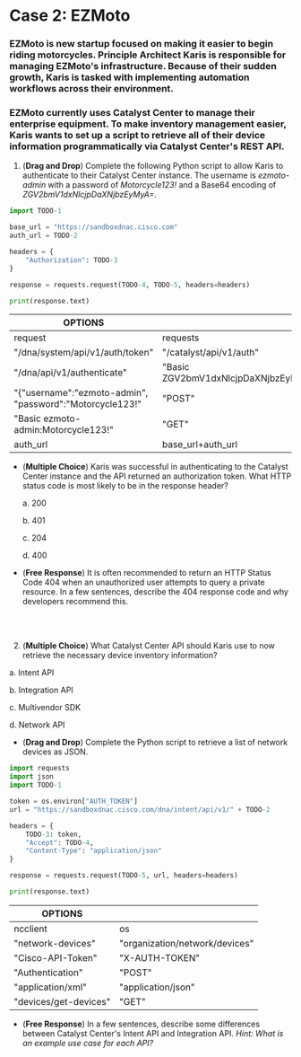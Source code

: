 # Case 2: EZMoto
### EZMoto is new startup focused on making it easier to begin riding motorcycles. Principle Architect Karis is responsible for managing EZMoto's infrastructure. Because of their sudden growth, Karis is tasked with implementing automation workflows across their environment.
### EZMoto currently uses Catalyst Center to manage their enterprise equipment. To make inventory management easier, Karis wants to set up a script to retrieve all of their device information programmatically via Catalyst Center's REST API.

1. (**Drag and Drop**) Complete the following Python script to allow Karis to authenticate to their Catalyst Center instance. The username is *ezmoto-admin* with a password of *Motorcycle123!* and a Base64 encoding of *ZGV2bmV1dxNlcjpDaXNjbzEyMyA=*.

```python
import TODO-1

base_url = "https://sandboxdnac.cisco.com"
auth_url = TODO-2

headers = {
	"Authorization": TODO-3
}

response = requests.request(TODO-4, TODO-5, headers=headers)

print(response.text)
```
|**OPTIONS**  |  |
|--|--|
| request | requests |
|"/dna/system/api/v1/auth/token"|"/catalyst/api/v1/auth"|
|"/dna/api/v1/authenticate"|"Basic ZGV2bmV1dxNlcjpDaXNjbzEyMyA="|
|"{"username":"ezmoto-admin", "password":"Motorcycle123!"|"POST" |
|"Basic ezmoto-admin:Motorcycle123!"|"GET"|
|auth_url|base_url+auth_url|

- (**Multiple Choice**) Karis was successful in authenticating to the Catalyst Center instance and the API returned an authorization token. What HTTP status code is most likely to be in the response header?
  
  a. 200 
  
  b. 401
  
  c. 204
  
  d. 400

- (**Free Response**) It is often recommended to return an HTTP Status Code 404 when an unauthorized user attempts to query a private resource. In a few sentences,
describe the 404 response code and why developers recommend this.

<br><br>

2. (**Multiple Choice**) What Catalyst Center API should Karis use to now retrieve the necessary device inventory information?
  
  a. Intent API
  
  b. Integration API
  
  c. Multivendor SDK
  
  d. Network API
<br>
- (**Drag and Drop**) Complete the Python script to retrieve a list of network devices as JSON. 
```python
import requests
import json
import TODO-1

token = os.environ["AUTH_TOKEN"]
url = "https://sandboxdnac.cisco.com/dna/intent/api/v1/" + TODO-2

headers = {
	TODO-3: token,
	"Accept": TODO-4,
	"Content-Type": "application/json"
}

response = requests.request(TODO-5, url, headers=headers)

print(response.text)
```
|**OPTIONS**  |  |
|--|--|
| ncclient | os |
|"network-devices"|"organization/network/devices"|
|"Cisco-API-Token"|"X-AUTH-TOKEN"|
|"Authentication"|"POST"|
|"application/xml"|"application/json"|
|"devices/get-devices"|"GET"|

- (**Free Response**) In a few sentences, describe some differences between Catalyst Center's Intent API and Integration API. *Hint: What is an example use case for each API?* 
